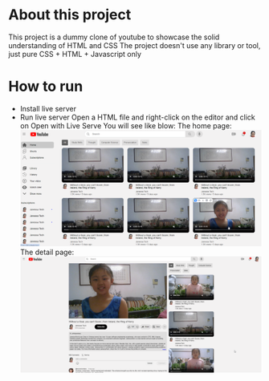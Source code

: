 # About this project

This project is a dummy clone of youtube to showcase the solid understanding of HTML and CSS
The project doesn't use any library or tool, just pure CSS + HTML + Javascript only

# How to run

- Install live server
- Run live server
  Open a HTML file and right-click on the editor and click on Open with Live Serve
  You will see like blow:
  The home page:![image info](pics/home.png)
  The detail page:![image info](pics/details.png)

